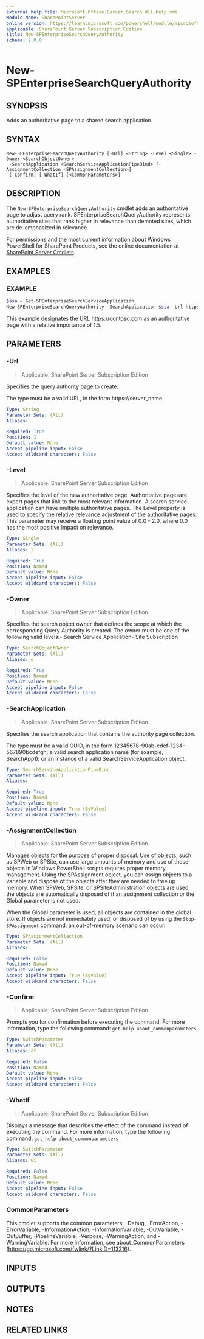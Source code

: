```yaml
---
external help file: Microsoft.Office.Server.Search.dll-help.xml
Module Name: SharePointServer
online version: https://learn.microsoft.com/powershell/module/microsoft.sharepoint.powershell/new-spenterprisesearchqueryauthority
applicable: SharePoint Server Subscription Edition
title: New-SPEnterpriseSearchQueryAuthority
schema: 2.0.0
---
```


# New-SPEnterpriseSearchQueryAuthority

## SYNOPSIS
Adds an authoritative page to a shared search application.

## SYNTAX

```
New-SPEnterpriseSearchQueryAuthority [-Url] <String> -Level <Single> -Owner <SearchObjectOwner>
 -SearchApplication <SearchServiceApplicationPipeBind> [-AssignmentCollection <SPAssignmentCollection>]
 [-Confirm] [-WhatIf] [<CommonParameters>]
```

## DESCRIPTION
The `New-SPEnterpriseSearchQueryAuthority` cmdlet adds an authoritative page to adjust query rank.
SPEnterpriseSearchQueryAuthority represents authoritative sites that rank higher in relevance than demoted sites, which are de-emphasized in relevance.

For permissions and the most current information about Windows PowerShell for SharePoint Products, see the online documentation at [SharePoint Server Cmdlets](https://learn.microsoft.com/powershell/sharepoint/sharepoint-server/sharepoint-server-cmdlets).

## EXAMPLES

### EXAMPLE
```powershell
$ssa = Get-SPEnterpriseSearchServiceApplication
New-SPEnterpriseSearchQueryAuthority -SearchApplication $ssa -Url https://contoso.com -Level 1.5
```

This example designates the URL https://contoso.com as an authoritative page with a relative importance of 1.5.

## PARAMETERS

### -Url

> Applicable: SharePoint Server Subscription Edition

Specifies the query authority page to create.

The type must be a valid URL, in the form https://server_name.

```yaml
Type: String
Parameter Sets: (All)
Aliases:

Required: True
Position: 1
Default value: None
Accept pipeline input: False
Accept wildcard characters: False
```

### -Level

> Applicable: SharePoint Server Subscription Edition

Specifies the level of the new authoritative page.
Authoritative pagesare expert pages that link to the most relevant information.
A search service application can have multiple authoritative pages.
The Level property is used to specify the relative relevance adjustment of the authoritative pages.
This parameter may receive a floating point value of 0.0 - 2.0, where 0.0 has the most positive impact on relevance.

```yaml
Type: Single
Parameter Sets: (All)
Aliases: l

Required: True
Position: Named
Default value: None
Accept pipeline input: False
Accept wildcard characters: False
```

### -Owner

> Applicable: SharePoint Server Subscription Edition

Specifies the search object owner that defines the scope at which the corresponding Query Authority is created. The owner must be one of the following valid levels:- Search Service Application- Site Subscription

```yaml
Type: SearchObjectOwner
Parameter Sets: (All)
Aliases: o

Required: True
Position: Named
Default value: None
Accept pipeline input: False
Accept wildcard characters: False
```

### -SearchApplication

> Applicable: SharePoint Server Subscription Edition

Specifies the search application that contains the authority page collection.

The type must be a valid GUID, in the form 12345678-90ab-cdef-1234-567890bcdefgh; a valid search application name (for example, SearchApp1); or an instance of a valid SearchServiceApplication object.

```yaml
Type: SearchServiceApplicationPipeBind
Parameter Sets: (All)
Aliases:

Required: True
Position: Named
Default value: None
Accept pipeline input: True (ByValue)
Accept wildcard characters: False
```

### -AssignmentCollection

> Applicable: SharePoint Server Subscription Edition

Manages objects for the purpose of proper disposal.
Use of objects, such as SPWeb or SPSite, can use large amounts of memory and use of these objects in Windows PowerShell scripts requires proper memory management.
Using the SPAssignment object, you can assign objects to a variable and dispose of the objects after they are needed to free up memory.
When SPWeb, SPSite, or SPSiteAdministration objects are used, the objects are automatically disposed of if an assignment collection or the Global parameter is not used.

When the Global parameter is used, all objects are contained in the global store.
If objects are not immediately used, or disposed of by using the `Stop-SPAssignment` command, an out-of-memory scenario can occur.

```yaml
Type: SPAssignmentCollection
Parameter Sets: (All)
Aliases:

Required: False
Position: Named
Default value: None
Accept pipeline input: True (ByValue)
Accept wildcard characters: False
```

### -Confirm

> Applicable: SharePoint Server Subscription Edition

Prompts you for confirmation before executing the command.
For more information, type the following command: `get-help about_commonparameters`

```yaml
Type: SwitchParameter
Parameter Sets: (All)
Aliases: cf

Required: False
Position: Named
Default value: None
Accept pipeline input: False
Accept wildcard characters: False
```

### -WhatIf

> Applicable: SharePoint Server Subscription Edition

Displays a message that describes the effect of the command instead of executing the command.
For more information, type the following command: `get-help about_commonparameters`

```yaml
Type: SwitchParameter
Parameter Sets: (All)
Aliases: wi

Required: False
Position: Named
Default value: None
Accept pipeline input: False
Accept wildcard characters: False
```

### CommonParameters
This cmdlet supports the common parameters: -Debug, -ErrorAction, -ErrorVariable, -InformationAction, -InformationVariable, -OutVariable, -OutBuffer, -PipelineVariable, -Verbose, -WarningAction, and -WarningVariable. For more information, see about_CommonParameters (https://go.microsoft.com/fwlink/?LinkID=113216).

## INPUTS

## OUTPUTS

## NOTES

## RELATED LINKS

